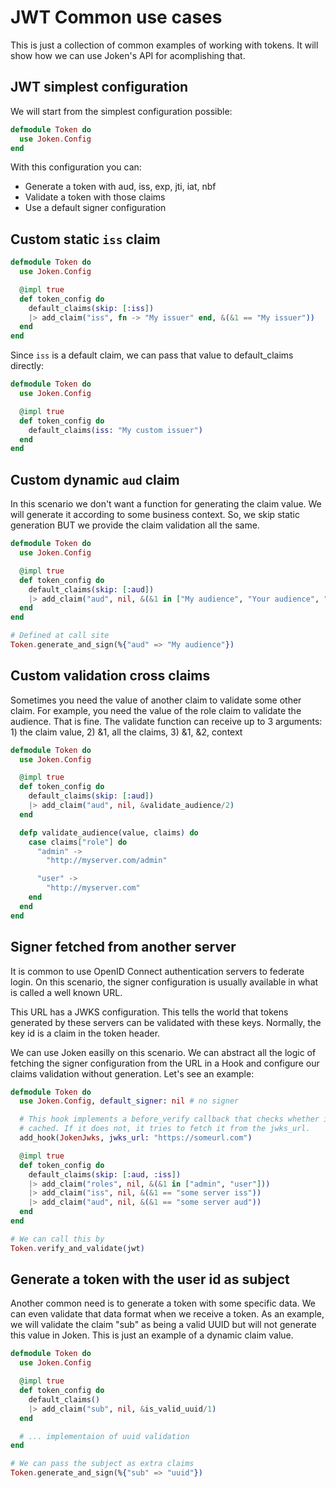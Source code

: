 # JWT Common use cases

This is just a collection of common examples of working with tokens. It will show how we can use Joken's API for acomplishing that.

## JWT simplest configuration

We will start from the simplest configuration possible:

``` elixir
defmodule Token do
  use Joken.Config
end
```

With this configuration you can:

- Generate a token with aud, iss, exp, jti, iat, nbf
- Validate a token with those claims
- Use a default signer configuration

## Custom static `iss` claim

``` elixir
defmodule Token do
  use Joken.Config

  @impl true
  def token_config do
    default_claims(skip: [:iss])
    |> add_claim("iss", fn -> "My issuer" end, &(&1 == "My issuer"))
  end
end
```

Since `iss` is a default claim, we can pass that value to default_claims directly:

``` elixir
defmodule Token do
  use Joken.Config

  @impl true
  def token_config do
    default_claims(iss: "My custom issuer")
  end
end
```

## Custom dynamic `aud` claim

In this scenario we don't want a function for generating the claim value. We will generate it according to some business context. So, we skip static generation BUT we provide the claim validation all the same.

``` elixir
defmodule Token do
  use Joken.Config

  @impl true
  def token_config do
    default_claims(skip: [:aud])
    |> add_claim("aud", nil, &(&1 in ["My audience", "Your audience", "Her audience"]))
  end
end

# Defined at call site
Token.generate_and_sign(%{"aud" => "My audience"})
```

## Custom validation cross claims

Sometimes you need the value of another claim to validate some other claim. For example, you need the value of the role claim to validate the audience. That is fine. The validate function can receive up to 3 arguments: 1) the claim value, 2) &1, all the claims, 3) &1, &2, context

``` elixir
defmodule Token do
  use Joken.Config

  @impl true
  def token_config do
    default_claims(skip: [:aud])
    |> add_claim("aud", nil, &validate_audience/2)
  end

  defp validate_audience(value, claims) do
    case claims["role"] do
      "admin" ->
        "http://myserver.com/admin"

      "user" ->
        "http://myserver.com"
    end
  end
end
```

## Signer fetched from another server

It is common to use OpenID Connect authentication servers to federate login. On this scenario, the signer configuration is usually available in what is called a well known URL.

This URL has a JWKS configuration. This tells the world that tokens generated by these servers can be validated with these keys. Normally, the key id is a claim in the token header.

We can use Joken easilly on this scenario. We can abstract all the logic of fetching the signer configuration from the URL in a Hook and configure our claims validation without generation. Let's see an example:

``` elixir
defmodule Token do
  use Joken.Config, default_signer: nil # no signer

  # This hook implements a before_verify callback that checks whether it has a signer configuration
  # cached. If it does not, it tries to fetch it from the jwks_url.
  add_hook(JokenJwks, jwks_url: "https://someurl.com")

  @impl true
  def token_config do
    default_claims(skip: [:aud, :iss])
    |> add_claim("roles", nil, &(&1 in ["admin", "user"]))
    |> add_claim("iss", nil, &(&1 == "some server iss"))
    |> add_claim("aud", nil, &(&1 == "some server aud"))
  end
end

# We can call this by
Token.verify_and_validate(jwt)
```

## Generate a token with the user id as subject

Another common need is to generate a token with some specific data. We can even validate that data format when we receive a token. As an example, we will validate the claim "sub" as being a valid UUID but will not generate this value in Joken. This is just an example of a dynamic claim value.

``` elixir
defmodule Token do
  use Joken.Config

  @impl true
  def token_config do
    default_claims()
    |> add_claim("sub", nil, &is_valid_uuid/1)
  end

  # ... implementaion of uuid validation
end

# We can pass the subject as extra claims
Token.generate_and_sign(%{"sub" => "uuid"})
```

